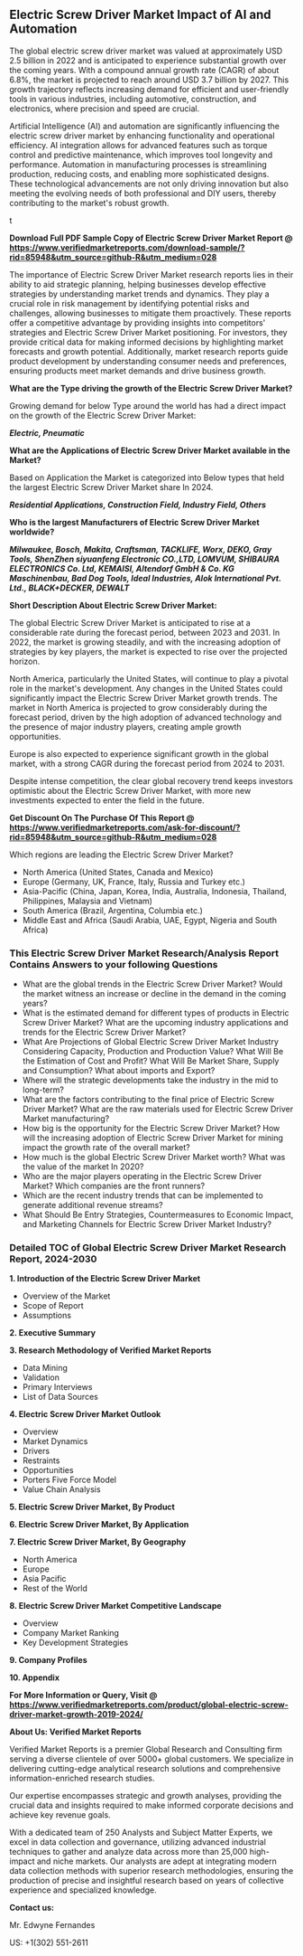 <h2>Electric Screw Driver Market Impact of AI and Automation</h2><p>The global electric screw driver market was valued at approximately USD 2.5 billion in 2022 and is anticipated to experience substantial growth over the coming years. With a compound annual growth rate (CAGR) of about 6.8%, the market is projected to reach around USD 3.7 billion by 2027. This growth trajectory reflects increasing demand for efficient and user-friendly tools in various industries, including automotive, construction, and electronics, where precision and speed are crucial.</p><p>Artificial Intelligence (AI) and automation are significantly influencing the electric screw driver market by enhancing functionality and operational efficiency. AI integration allows for advanced features such as torque control and predictive maintenance, which improves tool longevity and performance. Automation in manufacturing processes is streamlining production, reducing costs, and enabling more sophisticated designs. These technological advancements are not only driving innovation but also meeting the evolving needs of both professional and DIY users, thereby contributing to the market's robust growth.</p>t</p><p id="" class=""><strong>Download Full PDF Sample Copy of Electric Screw Driver Market Report @ <a href="https://www.verifiedmarketreports.com/download-sample/?rid=85948&utm_source=github-R&utm_medium=028" target="_blank">https://www.verifiedmarketreports.com/download-sample/?rid=85948&utm_source=github-R&utm_medium=028</a></strong></p><p>The importance of&nbsp;Electric Screw Driver Market research reports lies in their ability to aid strategic planning, helping businesses develop effective strategies by understanding market trends and dynamics. They play a crucial role in risk management by identifying potential risks and challenges, allowing businesses to mitigate them proactively. These reports offer a competitive advantage by providing insights into competitors' strategies and Electric Screw Driver Market positioning. For investors, they provide critical data for making informed decisions by highlighting market forecasts and growth potential. Additionally, market research reports guide product development by understanding consumer needs and preferences, ensuring products meet market demands and drive business growth.</p><p><strong>What are the&nbsp;Type driving the growth of the Electric Screw Driver Market?</strong></p><p id="" class="">Growing demand for below Type around the world has had a direct impact on the growth of the Electric Screw Driver Market:</p><em><strong>Electric, Pneumatic </strong></em></p><strong>What are the&nbsp;Applications&nbsp;of Electric Screw Driver Market available in the Market?</strong></p><p id="" class="">Based on Application the Market is categorized into Below types that held the largest Electric Screw Driver Market share In 2024.</p><em><strong>Residential Applications, Construction Field, Industry Field, Others </strong></em></p><strong>Who is the largest Manufacturers of Electric Screw Driver Market worldwide?</strong></p><p><em><strong>Milwaukee, Bosch, Makita, Craftsman, TACKLIFE, Worx, DEKO, Gray Tools, ShenZhen siyuanfeng Electronic CO.,LTD, LOMVUM, SHIBAURA ELECTRONICS Co. Ltd, KEMAISI, Altendorf GmbH & Co. KG Maschinenbau, Bad Dog Tools, Ideal Industries, Alok International Pvt. Ltd., BLACK+DECKER, DEWALT</strong></em></p><p id="" class=""><strong>Short Description About Electric Screw Driver Market:</strong></p><p>The global Electric Screw Driver Market is anticipated to rise at a considerable rate during the forecast period, between 2023 and 2031. In 2022, the market is growing steadily, and with the increasing adoption of strategies by key players, the market is expected to rise over the projected horizon.</p><p>North America, particularly the United States, will continue to play a pivotal role in the market's development. Any changes in the United States could significantly impact the Electric Screw Driver Market growth trends. The market in North America is projected to grow considerably during the forecast period, driven by the high adoption of advanced technology and the presence of major industry players, creating ample growth opportunities.</p><p>Europe is also expected to experience significant growth in the global market, with a strong CAGR during the forecast period from 2024 to 2031.</p><p>Despite intense competition, the clear global recovery trend keeps investors optimistic about the Electric Screw Driver Market, with more new investments expected to enter the field in the future.</p><p id="" class=""><strong>Get Discount On The Purchase Of This Report @ <a href="https://www.verifiedmarketreports.com/ask-for-discount/?rid=85948&utm_source=github-R&utm_medium=028" target="_blank">https://www.verifiedmarketreports.com/ask-for-discount/?rid=85948&utm_source=github-R&utm_medium=028</a></strong></p>Which regions are leading the Electric Screw Driver Market?</p><ul><li>North America (United States, Canada and Mexico)</li><li>Europe (Germany, UK, France, Italy, Russia and Turkey etc.)</li><li>Asia-Pacific (China, Japan, Korea, India, Australia, Indonesia, Thailand, Philippines, Malaysia and Vietnam)</li><li>South America (Brazil, Argentina, Columbia etc.)</li><li>Middle East and Africa (Saudi Arabia, UAE, Egypt, Nigeria and South Africa)</li></ul><h3 id="" class="">This Electric Screw Driver Market Research/Analysis Report Contains Answers to your following Questions</h3><ul><li>What are the global trends in the Electric Screw Driver Market? Would the market witness an increase or decline in the demand in the coming years?</li><li>What is the estimated demand for different types of products in Electric Screw Driver Market? What are the upcoming industry applications and trends for the Electric Screw Driver Market?</li><li>What Are Projections of Global Electric Screw Driver Market Industry Considering Capacity, Production and Production Value? What Will Be the Estimation of Cost and Profit? What Will Be Market Share, Supply and Consumption? What about imports and Export?</li><li>Where will the strategic developments take the industry in the mid to long-term?</li><li>What are the factors contributing to the final price of Electric Screw Driver Market? What are the raw materials used for Electric Screw Driver Market manufacturing?</li><li>How big is the opportunity for the Electric Screw Driver Market? How will the increasing adoption of Electric Screw Driver Market for mining impact the growth rate of the overall market?</li><li>How much is the global Electric Screw Driver Market worth? What was the value of the market In 2020?</li><li>Who are the major players operating in the Electric Screw Driver Market? Which companies are the front runners?</li><li>Which are the recent industry trends that can be implemented to generate additional revenue streams?</li><li>What Should Be Entry Strategies, Countermeasures to Economic Impact, and Marketing Channels for Electric Screw Driver Market Industry?</li></ul><h3 id="" class="">Detailed TOC of Global Electric Screw Driver Market Research Report, 2024-2030</h3><p id="" class=""><strong>1. Introduction of the Electric Screw Driver Market</strong></p><ul><li>Overview of the Market</li><li>Scope of Report</li><li>Assumptions</li></ul><p id="" class=""><strong>2. Executive Summary</strong></p><p id="" class=""><strong>3. Research Methodology of Verified Market Reports</strong></p><ul><li>Data Mining</li><li>Validation</li><li>Primary Interviews</li><li>List of Data Sources</li></ul><p id="" class=""><strong>4. Electric Screw Driver Market Outlook</strong></p><ul><li>Overview</li><li>Market Dynamics</li><li>Drivers</li><li>Restraints</li><li>Opportunities</li><li>Porters Five Force Model</li><li>Value Chain Analysis</li></ul><p id="" class=""><strong>5. Electric Screw Driver Market, By Product</strong></p><p id="" class=""><strong>6. Electric Screw Driver Market, By Application</strong></p><p id="" class=""><strong>7. Electric Screw Driver Market, By Geography</strong></p><ul><li>North America</li><li>Europe</li><li>Asia Pacific</li><li>Rest of the World</li></ul><p id="" class=""><strong>8. Electric Screw Driver Market Competitive Landscape</strong></p><ul><li>Overview</li><li>Company Market Ranking</li><li>Key Development Strategies</li></ul><p id="" class=""><strong>9. Company Profiles</strong></p><p id="" class=""><strong>10. Appendix</strong></p><p id="" class=""><strong>For More Information or Query, Visit @ <a href="https://www.verifiedmarketreports.com/product/global-electric-screw-driver-market-growth-2019-2024/" target="_blank">https://www.verifiedmarketreports.com/product/global-electric-screw-driver-market-growth-2019-2024/</a></strong></p><p id="" class=""><strong>About Us: Verified Market Reports</strong></p><p id="" class="">Verified Market Reports is a premier Global Research and Consulting firm serving a diverse clientele of over 5000+ global customers. We specialize in delivering cutting-edge analytical research solutions and comprehensive information-enriched research studies.</p><p id="" class="">Our expertise encompasses strategic and growth analyses, providing the crucial data and insights required to make informed corporate decisions and achieve key revenue goals.</p><p id="" class="">With a dedicated team of 250 Analysts and Subject Matter Experts, we excel in data collection and governance, utilizing advanced industrial techniques to gather and analyze data across more than 25,000 high-impact and niche markets. Our analysts are adept at integrating modern data collection methods with superior research methodologies, ensuring the production of precise and insightful research based on years of collective experience and specialized knowledge.</p><p id="" class=""><strong>Contact us:</strong></p><p id="" class="">Mr. Edwyne Fernandes</p><p id="" class="">US: +1(302) 551-2611</p>